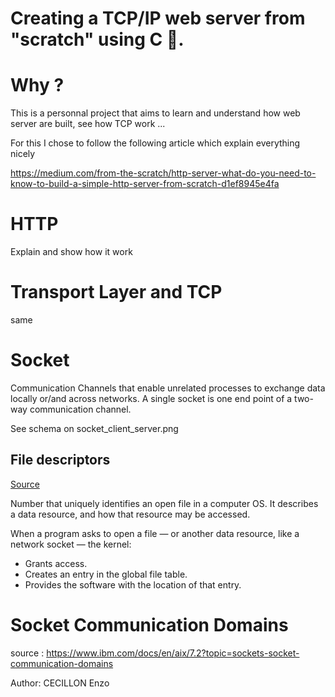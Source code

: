 # Creating a TCP/IP web server from "scratch" using C 🔨.

# Why ?

This is a personnal project that aims to learn and understand how web server are built, see how TCP work ...

For this I chose to follow the following article which explain everything nicely 

https://medium.com/from-the-scratch/http-server-what-do-you-need-to-know-to-build-a-simple-http-server-from-scratch-d1ef8945e4fa

# HTTP

Explain and show how it work

# Transport Layer and TCP

same

# Socket

Communication Channels that enable unrelated processes to exchange data locally or/and across networks.
A single socket is one end point of a two-way communication channel.

See schema on socket_client_server.png

## File descriptors
[Source](https://www.computerhope.com/jargon/f/file-descriptor.htm)

Number that uniquely identifies an open file in a computer OS. It describes a data resource, and how that resource
may be accessed.

When a program asks to open a file — or another data resource, like a network socket — the kernel:

- Grants access.
- Creates an entry in the global file table.
- Provides the software with the location of that entry.

# Socket Communication Domains

source : https://www.ibm.com/docs/en/aix/7.2?topic=sockets-socket-communication-domains



Author: CECILLON Enzo
